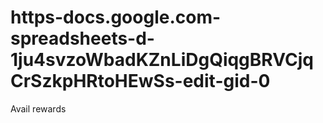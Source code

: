 # https-docs.google.com-spreadsheets-d-1ju4svzoWbadKZnLiDgQiqgBRVCjqCrSzkpHRtoHEwSs-edit-gid-0
Avail rewards
